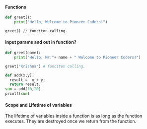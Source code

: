 <h4> Functions</h4>

```python
def greet():
	print("Hello, Welcome to Pioneer Coders!")

greet() // funciton calling.
```

<h4> input params and out in function?</h4>

```python
def greet(name):
	print("Hello, Mr."+ name + " Welcome to Pioneer Coders!")

greet("Krishna") # funciton calling.

def add(x,y):
  result =  x + y;
  return result;
sum = add(10,20)
printf(sum)
```

<h4> Scope and Lifetime of variables</h4>
The lifetime of variables inside a function is as long as the function executes. They are destroyed once we return from the function.
